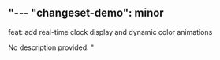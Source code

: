 "---
\"changeset-demo\": minor
---

feat: add real-time clock display and dynamic color animations

No description provided.
"
